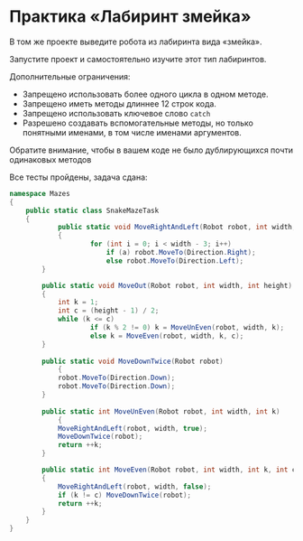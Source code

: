 # Практика «Лабиринт змейка»

В том же проекте выведите робота из лабиринта вида «змейка».

Запустите проект и самостоятельно изучите этот тип лабиринтов.

Дополнительные ограничения:
- Запрещено использовать более одного цикла в одном методе.
- Запрещено иметь методы длиннее 12 строк кода.
- Запрещено использовать ключевое слово `catch`
- Разрешено создавать вспомогательные методы, но только понятными именами, в том числе именами аргументов.

Обратите внимание, чтобы в вашем коде не было дублирующихся почти одинаковых методов

Все тесты пройдены, задача сдана:
```cs
namespace Mazes
{
	public static class SnakeMazeTask
	{
        	public static void MoveRightAndLeft(Robot robot, int width, bool a)
       	 	{
            		for (int i = 0; i < width - 3; i++)
                		if (a) robot.MoveTo(Direction.Right);
                		else robot.MoveTo(Direction.Left);
		}

		public static void MoveOut(Robot robot, int width, int height)
		{
			int k = 1;
			int c = (height - 1) / 2;
			while (k <= c)
                	if (k % 2 != 0) k = MoveUnEven(robot, width, k);
                	else k = MoveEven(robot, width, k, c);
		}
		
		public static void MoveDownTwice(Robot robot)
        	{
			robot.MoveTo(Direction.Down);
			robot.MoveTo(Direction.Down);
		}
		
		public static int MoveUnEven(Robot robot, int width, int k)
        	{
			MoveRightAndLeft(robot, width, true);
			MoveDownTwice(robot);
			return ++k;
		}

		public static int MoveEven(Robot robot, int width, int k, int c)
		{
			MoveRightAndLeft(robot, width, false);
			if (k != c) MoveDownTwice(robot);
			return ++k;
		}
	}
}
```
